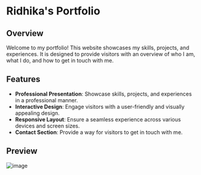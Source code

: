 # Ridhika's Portfolio

## Overview

Welcome to my portfolio! This website showcases my skills, projects, and experiences. It is designed to provide visitors with an overview of who I am, what I do, and how to get in touch with me.

## Features

- **Professional Presentation**: Showcase skills, projects, and experiences in a professional manner.
- **Interactive Design**: Engage visitors with a user-friendly and visually appealing design.
- **Responsive Layout**: Ensure a seamless experience across various devices and screen sizes.
- **Contact Section**: Provide a way for visitors to get in touch with me.

## Preview
![image](https://github.com/RidhikaJoshi/Portfolio/assets/92508014/ccebc897-e412-401b-85bd-786da034e0b4)
